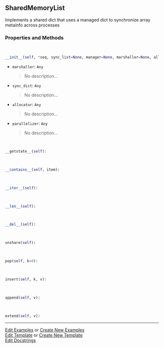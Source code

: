## <a id="McUtils.Parallelizers.SharedMemory.SharedMemoryList">SharedMemoryList</a>
Implements a shared dict that uses
a managed dict to synchronize array metainfo
across processes

### Properties and Methods
<a id="McUtils.Parallelizers.SharedMemory.SharedMemoryList.__init__" class="docs-object-method">&nbsp;</a>
```python
__init__(self, *seq, sync_list=None, manager=None, marshaller=None, allocator=None, parallelizer=None): 
```

- `marshaller`: `Any`
    >No description...
- `sync_dict`: `Any`
    >No description...
- `allocator`: `Any`
    >No description...
- `parallelizer`: `Any`
    >No description...

<a id="McUtils.Parallelizers.SharedMemory.SharedMemoryList.__getstate__" class="docs-object-method">&nbsp;</a>
```python
__getstate__(self): 
```

<a id="McUtils.Parallelizers.SharedMemory.SharedMemoryList.__contains__" class="docs-object-method">&nbsp;</a>
```python
__contains__(self, item): 
```

<a id="McUtils.Parallelizers.SharedMemory.SharedMemoryList.__iter__" class="docs-object-method">&nbsp;</a>
```python
__iter__(self): 
```

<a id="McUtils.Parallelizers.SharedMemory.SharedMemoryList.__len__" class="docs-object-method">&nbsp;</a>
```python
__len__(self): 
```

<a id="McUtils.Parallelizers.SharedMemory.SharedMemoryList.__del__" class="docs-object-method">&nbsp;</a>
```python
__del__(self): 
```

<a id="McUtils.Parallelizers.SharedMemory.SharedMemoryList.unshare" class="docs-object-method">&nbsp;</a>
```python
unshare(self): 
```

<a id="McUtils.Parallelizers.SharedMemory.SharedMemoryList.pop" class="docs-object-method">&nbsp;</a>
```python
pop(self, k=0): 
```

<a id="McUtils.Parallelizers.SharedMemory.SharedMemoryList.insert" class="docs-object-method">&nbsp;</a>
```python
insert(self, k, v): 
```

<a id="McUtils.Parallelizers.SharedMemory.SharedMemoryList.append" class="docs-object-method">&nbsp;</a>
```python
append(self, v): 
```

<a id="McUtils.Parallelizers.SharedMemory.SharedMemoryList.extend" class="docs-object-method">&nbsp;</a>
```python
extend(self, v): 
```





___

[Edit Examples](https://github.com/McCoyGroup/McUtils/edit/edit/ci/examples/ci/docs/McUtils/Parallelizers/SharedMemory/SharedMemoryList.md) or 
[Create New Examples](https://github.com/McCoyGroup/McUtils/new/edit/?filename=ci/examples/ci/docs/McUtils/Parallelizers/SharedMemory/SharedMemoryList.md) <br/>
[Edit Template](https://github.com/McCoyGroup/McUtils/edit/edit/ci/docs/ci/docs/McUtils/Parallelizers/SharedMemory/SharedMemoryList.md) or 
[Create New Template](https://github.com/McCoyGroup/McUtils/new/edit/?filename=ci/docs/templates/ci/docs/McUtils/Parallelizers/SharedMemory/SharedMemoryList.md) <br/>
[Edit Docstrings](https://github.com/McCoyGroup/McUtils/edit/edit/McUtils/Parallelizers/SharedMemory.py?message=Update%20Docs)